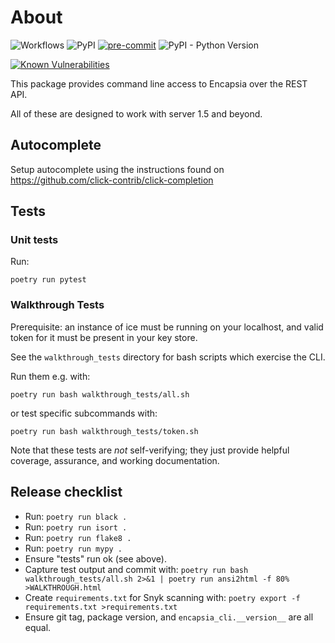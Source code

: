 # About

![Workflows](https://github.com/encapsia/encapsia-cli/actions/workflows/main.yml/badge.svg)
![PyPI](https://img.shields.io/pypi/v/encapsia-cli?style=flat)
[![pre-commit](https://img.shields.io/badge/pre--commit-enabled-brightgreen?logo=pre-commit)](https://github.com/pre-commit/pre-commit)
![PyPI - Python Version](https://img.shields.io/pypi/pyversions/encapsia-cli)

[![Known Vulnerabilities](https://snyk.io/test/github/encapsia/encapsia-cli/badge.svg?targetFile=requirements.txt)](https://snyk.io/test/github/encapsia/encapsia-cli?targetFile=requirements.txt)

This package provides command line access to Encapsia over the REST API.

All of these are designed to work with server 1.5 and beyond.

## Autocomplete

Setup autocomplete using the instructions found on <https://github.com/click-contrib/click-completion>

## Tests

### Unit tests

Run:

    poetry run pytest

### Walkthrough Tests

Prerequisite: an instance of ice must be running on your localhost, and valid token for
it must be present in your key store.

See the `walkthrough_tests` directory for bash scripts which exercise the CLI.

Run them e.g. with:

    poetry run bash walkthrough_tests/all.sh

or test specific subcommands with:

    poetry run bash walkthrough_tests/token.sh

Note that these tests are *not* self-verifying; they just provide helpful coverage,
assurance, and working documentation.

## Release checklist

* Run: `poetry run black .`
* Run: `poetry run isort .`
* Run: `poetry run flake8 .`
* Run: `poetry run mypy .`
* Ensure "tests" run ok (see above).
* Capture test output and commit with: `poetry run bash walkthrough_tests/all.sh 2>&1 | poetry run ansi2html -f 80% >WALKTHROUGH.html`
* Create `requirements.txt` for Snyk scanning with: `poetry export -f requirements.txt >requirements.txt`
* Ensure git tag, package version, and `encapsia_cli.__version__` are all equal.
